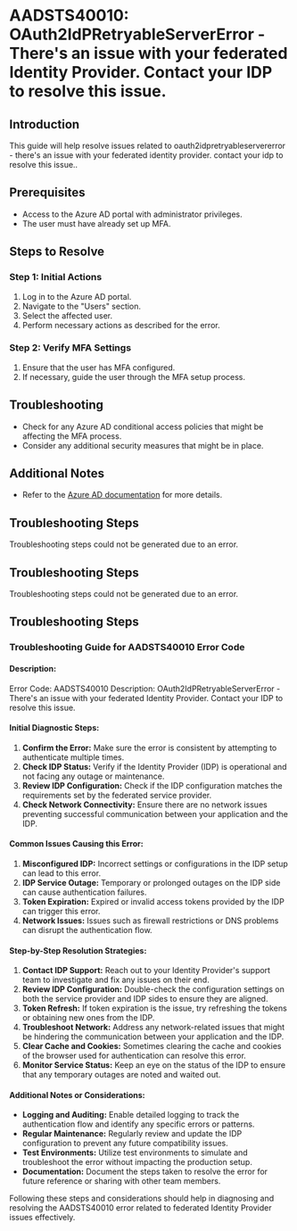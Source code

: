 # AADSTS40010: OAuth2IdPRetryableServerError - There's an issue with your federated Identity Provider. Contact your IDP to resolve this issue.

## Introduction

This guide will help resolve issues related to oauth2idpretryableservererror -
there's an issue with your federated identity provider. contact your idp to
resolve this issue..

## Prerequisites

* Access to the Azure AD portal with administrator privileges.
* The user must have already set up MFA.

## Steps to Resolve

### Step 1: Initial Actions

1. Log in to the Azure AD portal.
2. Navigate to the "Users" section.
3. Select the affected user.
4. Perform necessary actions as described for the error.

### Step 2: Verify MFA Settings

1. Ensure that the user has MFA configured.
2. If necessary, guide the user through the MFA setup process.

## Troubleshooting

* Check for any Azure AD conditional access policies that might be affecting the
  MFA process.
* Consider any additional security measures that might be in place.

## Additional Notes

* Refer to the
  [Azure AD documentation](https://learn.microsoft.com/en-us/azure/active-directory/)
  for more details.

## Troubleshooting Steps

Troubleshooting steps could not be generated due to an error.

## Troubleshooting Steps

Troubleshooting steps could not be generated due to an error.

## Troubleshooting Steps

### Troubleshooting Guide for AADSTS40010 Error Code

#### Description:

Error Code: AADSTS40010 Description: OAuth2IdPRetryableServerError - There's an
issue with your federated Identity Provider. Contact your IDP to resolve this
issue.

#### Initial Diagnostic Steps:

1. **Confirm the Error:** Make sure the error is consistent by attempting to
   authenticate multiple times.
2. **Check IDP Status:** Verify if the Identity Provider (IDP) is operational
   and not facing any outage or maintenance.
3. **Review IDP Configuration:** Check if the IDP configuration matches the
   requirements set by the federated service provider.
4. **Check Network Connectivity:** Ensure there are no network issues preventing
   successful communication between your application and the IDP.

#### Common Issues Causing this Error:

1. **Misconfigured IDP:** Incorrect settings or configurations in the IDP setup
   can lead to this error.
2. **IDP Service Outage:** Temporary or prolonged outages on the IDP side can
   cause authentication failures.
3. **Token Expiration:** Expired or invalid access tokens provided by the IDP
   can trigger this error.
4. **Network Issues:** Issues such as firewall restrictions or DNS problems can
   disrupt the authentication flow.

#### Step-by-Step Resolution Strategies:

1. **Contact IDP Support:** Reach out to your Identity Provider's support team
   to investigate and fix any issues on their end.
2. **Review IDP Configuration:** Double-check the configuration settings on both
   the service provider and IDP sides to ensure they are aligned.
3. **Token Refresh:** If token expiration is the issue, try refreshing the
   tokens or obtaining new ones from the IDP.
4. **Troubleshoot Network:** Address any network-related issues that might be
   hindering the communication between your application and the IDP.
5. **Clear Cache and Cookies:** Sometimes clearing the cache and cookies of the
   browser used for authentication can resolve this error.
6. **Monitor Service Status:** Keep an eye on the status of the IDP to ensure
   that any temporary outages are noted and waited out.

#### Additional Notes or Considerations:

* **Logging and Auditing:** Enable detailed logging to track the authentication
  flow and identify any specific errors or patterns.
* **Regular Maintenance:** Regularly review and update the IDP configuration to
  prevent any future compatibility issues.
* **Test Environments:** Utilize test environments to simulate and troubleshoot
  the error without impacting the production setup.
* **Documentation:** Document the steps taken to resolve the error for future
  reference or sharing with other team members.

Following these steps and considerations should help in diagnosing and resolving
the AADSTS40010 error related to federated Identity Provider issues effectively.
